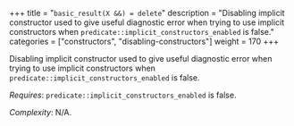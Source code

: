 +++
title = "`basic_result(X &&) = delete`"
description = "Disabling implicit constructor used to give useful diagnostic error when trying to use implicit constructors when `predicate::implicit_constructors_enabled` is false."
categories = ["constructors", "disabling-constructors"]
weight = 170
+++

Disabling implicit constructor used to give useful diagnostic error when trying to use implicit constructors when `predicate::implicit_constructors_enabled` is false.

*Requires*: `predicate::implicit_constructors_enabled` is false.

*Complexity*: N/A.